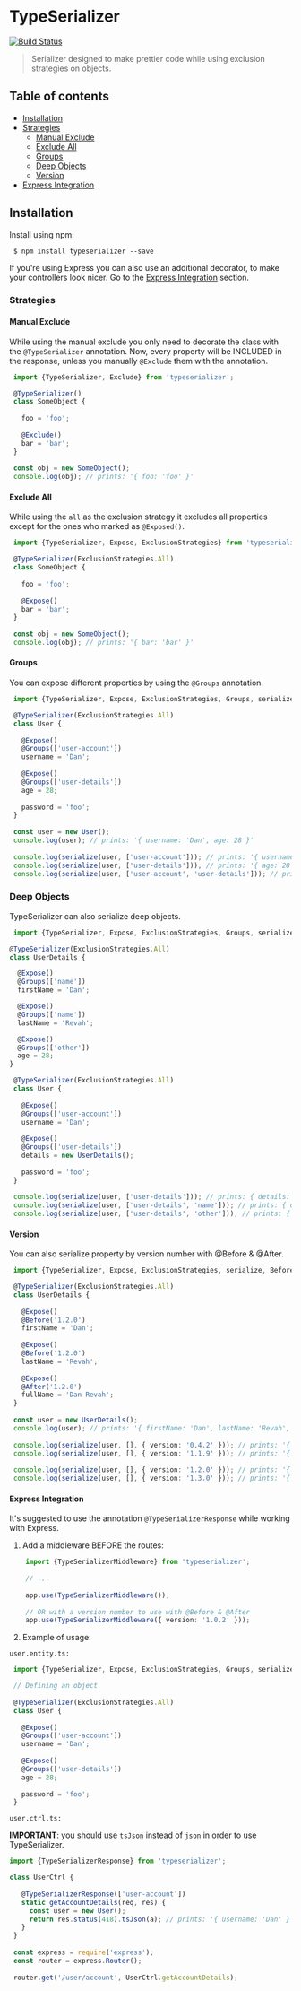 # TypeSerializer

[![Build Status](https://travis-ci.org/danrevah/typeserializer.svg?branch=master)](https://travis-ci.org/danrevah/typeserializer)

> Serializer designed to make prettier code while using exclusion strategies on objects.  

## Table of contents

 - [Installation](#installation)
 - [Strategies](#strategies)
    - [Manual Exclude](#manual-exclude)
    - [Exclude All](#exclude-all)
    - [Groups](#groups)
    - [Deep Objects](#deep-objects)
    - [Version](#version)
 - [Express Integration](#express-integration)

## Installation

Install using npm: 

```
 $ npm install typeserializer --save
```

If you're using Express you can also use an additional decorator, to make your controllers look nicer.
Go to the [Express Integration](#express-integration) section.

### Strategies

#### Manual Exclude
 
 While using the manual exclude you only need to decorate the class with the `@TypeSerializer` annotation.
 Now, every property will be INCLUDED in the response, unless you manually `@Exclude` them with the annotation.
 
 
```typescript
 import {TypeSerializer, Exclude} from 'typeserializer';

 @TypeSerializer()
 class SomeObject {
 
   foo = 'foo';
   
   @Exclude()
   bar = 'bar';
 }
 
 const obj = new SomeObject();
 console.log(obj); // prints: '{ foo: 'foo' }'
````

#### Exclude All
 
 While using the `all` as the exclusion strategy it excludes all properties except for the ones who marked as `@Exposed()`.
 
```typescript
 import {TypeSerializer, Expose, ExclusionStrategies} from 'typeserializer';

 @TypeSerializer(ExclusionStrategies.All)
 class SomeObject {
 
   foo = 'foo';
   
   @Expose()
   bar = 'bar';
 }
 
 const obj = new SomeObject();
 console.log(obj); // prints: '{ bar: 'bar' }'
````

#### Groups
 
 You can expose different properties by using the `@Groups` annotation.
 
```typescript
 import {TypeSerializer, Expose, ExclusionStrategies, Groups, serialize} from 'typeserializer';

 @TypeSerializer(ExclusionStrategies.All)
 class User {
 
   @Expose()
   @Groups(['user-account'])
   username = 'Dan';
 
   @Expose()
   @Groups(['user-details'])
   age = 28;
 
   password = 'foo';
 }
 
 const user = new User();
 console.log(user); // prints: '{ username: 'Dan', age: 28 }'
 
 console.log(serialize(user, ['user-account'])); // prints: '{ username: 'Dan' }'
 console.log(serialize(user, ['user-details'])); // prints: '{ age: 28 }'
 console.log(serialize(user, ['user-account', 'user-details'])); // prints: '{ username: 'Dan', age: 28 }'
````

### Deep Objects

TypeSerializer can also serialize deep objects. 

```typescript
 import {TypeSerializer, Expose, ExclusionStrategies, Groups, serialize} from 'typeserializer';

@TypeSerializer(ExclusionStrategies.All)
class UserDetails {

  @Expose()
  @Groups(['name'])
  firstName = 'Dan';

  @Expose()
  @Groups(['name'])
  lastName = 'Revah';

  @Expose()
  @Groups(['other'])
  age = 28; 
}

 @TypeSerializer(ExclusionStrategies.All)
 class User {
 
   @Expose()
   @Groups(['user-account'])
   username = 'Dan';
 
   @Expose()
   @Groups(['user-details'])
   details = new UserDetails();
 
   password = 'foo';
 }
 
 console.log(serialize(user, ['user-details'])); // prints: { details: { firstName: 'Dan', lastName: 'Revah', age: 28 } }
 console.log(serialize(user, ['user-details', 'name'])); // prints: { details: { firstName: 'Dan', lastName: 'Revah' } }
 console.log(serialize(user, ['user-details', 'other'])); // prints: { details: { age: 28 } }
```

#### Version

You can also serialize property by version number with @Before & @After.

```typescript
 import {TypeSerializer, Expose, ExclusionStrategies, serialize, Before, After} from 'typeserializer';

 @TypeSerializer(ExclusionStrategies.All)
 class UserDetails {
 
   @Expose()
   @Before('1.2.0')
   firstName = 'Dan';
 
   @Expose()
   @Before('1.2.0')
   lastName = 'Revah';
 
   @Expose()
   @After('1.2.0')
   fullName = 'Dan Revah';
 }
 
 const user = new UserDetails();
 console.log(user); // prints: '{ firstName: 'Dan', lastName: 'Revah', fullName: 'Dan Revah' }'
 
 console.log(serialize(user, [], { version: '0.4.2' })); // prints: '{ firstName: 'Dan', lastName: 'Revah' }'
 console.log(serialize(user, [], { version: '1.1.9' })); // prints: '{ firstName: 'Dan', lastName: 'Revah' }'
 
 console.log(serialize(user, [], { version: '1.2.0' })); // prints: '{ fullName: 'Dan Revah' }'
 console.log(serialize(user, [], { version: '1.3.0' })); // prints: '{ fullName: 'Dan Revah' }'
```


#### Express Integration
 
It's suggested to use the annotation `@TypeSerializerResponse` while working with Express.
 
 1. Add a middleware BEFORE the routes:
 
```typescript
    import {TypeSerializerMiddleware} from 'typeserializer';
    
    // ... 
    
    app.use(TypeSerializerMiddleware());
    
    // OR with a version number to use with @Before & @After
    app.use(TypeSerializerMiddleware({ version: '1.0.2' }));
```

 2. Example of usage:
 
`user.entity.ts:`

```typescript
 import {TypeSerializer, Expose, ExclusionStrategies, Groups, serialize} from 'typeserializer';

 // Defining an object
 
 @TypeSerializer(ExclusionStrategies.All)
 class User {
 
   @Expose()
   @Groups(['user-account'])
   username = 'Dan';
 
   @Expose()
   @Groups(['user-details'])
   age = 28;
 
   password = 'foo';
 }
```


`user.ctrl.ts:`

**IMPORTANT**: you should use `tsJson` instead of `json` in order to use TypeSerializer.
 
```typescript
import {TypeSerializerResponse} from 'typeserializer';

class UserCtrl {
 
   @TypeSerializerResponse(['user-account'])
   static getAccountDetails(req, res) {
     const user = new User();
     return res.status(418).tsJson(a); // prints: '{ username: 'Dan' }'
   }
 }
 
 const express = require('express');
 const router = express.Router();
 
 router.get('/user/account', UserCtrl.getAccountDetails);
```
